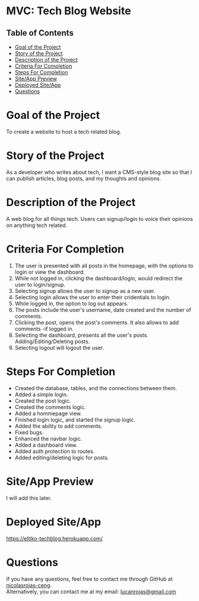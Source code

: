 
# MVC: Tech Blog Website
## Table of Contents

* [Goal of the Project](#Goal)
* [Story of the Project](#Story)
* [Description of the Project](#Description)
* [Criteria For Completion](#Criteria)
* [Steps For Completion](#Completion)
* [Site/App Preview](#Preview)
* [Deployed Site/App](#Deployed)
* [Questions](#Questions)


# <a name="Goal"> Goal of the Project </a>
To create a website to host a tech related blog.
# <a name="Story"> Story of the Project </a>
As a developer who writes about tech, I want a CMS-style blog site so that I can publish articles, blog posts, and my thoughts and opinions.
# <a name="Description"> Description of the Project </a>
A web blog for all things tech. Users can signup/login to voice their opinions on anything tech related.
# <a name="Criteria"> Criteria For Completion </a>
1. The user is presented with all posts in the homepage, with the options to login or view the dashboard.
2. While not logged in, clicking the dashboard/login, would redirect the user to login/signup.
3. Selecting signup allows the user to signup as a new user.
4. Selecting login allows the user to enter their cridentials to login.
5. While logged in, the option to log out appears.
6. The posts include the user's username, date created and the number of comments.
7. Clicking the post, opens the post's comments. It also allows to add comments -if logged in.
8. Selecting the dashboard, presents all the user's posts. Adding/Editing/Deleting posts.
9. Selecting logout will logout the user.
# <a name="Completion"> Steps For Completion </a>
- Created the database, tables, and the connections between them.
- Added a simple login.
- Created the post logic.
- Created the comments logic.
- Added a hommepage view.
- Finished login logic, and started the signup logic.
- Added the ability to add comments.
- Fixed bugs.
- Enhanced the navbar logic.
- Added a dashboard view.
- Added auth protection to routes.
- Added editing/deleting logic for posts.
# <a name="Preview"> Site/App Preview </a>
I will add this later.
# <a name="Deployed"> Deployed Site/App </a>
https://eltiko-techblog.herokuapp.com/
# <a name="Questions"> Questions </a>
  If you have any questions, feel free to contact me through GitHub at
  [nicolasrojas-ceng](https://github.com/nicolasrojas-ceng). <br>
  Alternatively, you can contact me at my email: [lucanrojas@gmail.com](mailto:lucanrojas@gmail.com)